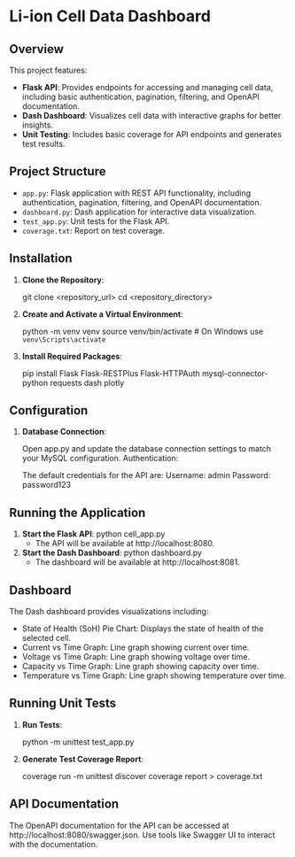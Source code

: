 # Li-ion Cell Data Dashboard

## Overview

This project features:

- **Flask API**: Provides endpoints for accessing and managing cell data, including basic authentication, pagination, filtering, and OpenAPI documentation.
- **Dash Dashboard**: Visualizes cell data with interactive graphs for better insights.
- **Unit Testing**: Includes basic coverage for API endpoints and generates test results.

## Project Structure

- `app.py`: Flask application with REST API functionality, including authentication, pagination, filtering, and OpenAPI documentation.
- `dashboard.py`: Dash application for interactive data visualization.
- `test_app.py`: Unit tests for the Flask API.
- `coverage.txt`: Report on test coverage.

## Installation

1. **Clone the Repository**:

   git clone <repository_url>
   cd <repository_directory>

2. **Create and Activate a Virtual Environment**:
   
   python -m venv venv
   source venv/bin/activate  # On Windows use `venv\Scripts\activate`

3. **Install Required Packages**:

   pip install Flask Flask-RESTPlus Flask-HTTPAuth mysql-connector-python requests dash plotly

## Configuration
1. **Database Connection**:

   Open app.py and update the database connection settings to match your MySQL configuration.
   Authentication:

   The default credentials for the API are:
   Username: admin
   Password: password123

## Running the Application
1. **Start the Flask API**:
   python cell_app.py
   - The API will be available at http://localhost:8080.
2. **Start the Dash Dashboard**:
   python dashboard.py
   - The dashboard will be available at http://localhost:8081.

## Dashboard
The Dash dashboard provides visualizations including:

- State of Health (SoH) Pie Chart: Displays the state of health of the selected cell.
- Current vs Time Graph: Line graph showing current over time.
- Voltage vs Time Graph: Line graph showing voltage over time.
- Capacity vs Time Graph: Line graph showing capacity over time.
- Temperature vs Time Graph: Line graph showing temperature over time.

## Running Unit Tests
1. **Run Tests**:

    python -m unittest test_app.py
2. **Generate Test Coverage Report**:

    coverage run -m unittest discover
    coverage report > coverage.txt

## API Documentation
The OpenAPI documentation for the API can be accessed at http://localhost:8080/swagger.json. Use tools like Swagger UI to interact with the documentation.
       

